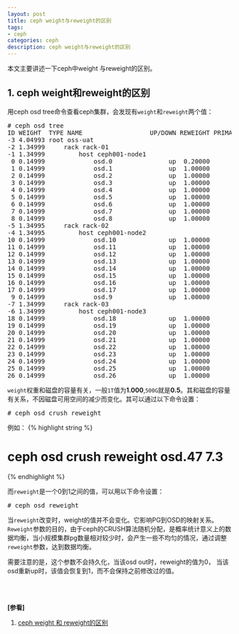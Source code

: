 ```yaml
---
layout: post
title: ceph weight与reweight的区别
tags:
- ceph
categories: ceph
description: ceph weight与reweight的区别
---
```



本文主要讲述一下ceph中weight 与reweight的区别。



<!-- more -->


## 1. ceph weight和reweight的区别
用ceph osd tree命令查看ceph集群，会发现有```weight```和```reweight```两个值：
<pre>
# ceph osd tree
ID WEIGHT  TYPE NAME                  UP/DOWN REWEIGHT PRIMARY-AFFINITY 
-3 4.04993 root oss-uat                                                 
-2 1.34999     rack rack-01                                             
-1 1.34999         host ceph001-node1                                   
 0 0.14999             osd.0               up  0.20000          1.00000 
 1 0.14999             osd.1               up  1.00000          1.00000 
 2 0.14999             osd.2               up  1.00000          1.00000 
 3 0.14999             osd.3               up  1.00000          1.00000 
 4 0.14999             osd.4               up  1.00000          1.00000 
 5 0.14999             osd.5               up  1.00000          1.00000 
 6 0.14999             osd.6               up  1.00000          1.00000 
 7 0.14999             osd.7               up  1.00000          1.00000 
 8 0.14999             osd.8               up  1.00000          1.00000 
-5 1.34995     rack rack-02                                             
-4 1.34995         host ceph001-node2                                   
10 0.14999             osd.10              up  1.00000          1.00000 
11 0.14999             osd.11              up  1.00000          1.00000 
12 0.14999             osd.12              up  1.00000          1.00000 
13 0.14999             osd.13              up  1.00000          1.00000 
14 0.14999             osd.14              up  1.00000          1.00000 
15 0.14999             osd.15              up  1.00000          1.00000 
16 0.14999             osd.16              up  1.00000          1.00000 
17 0.14999             osd.17              up  1.00000          1.00000 
 9 0.14999             osd.9               up  1.00000          1.00000 
-7 1.34999     rack rack-03                                             
-6 1.34999         host ceph001-node3                                   
18 0.14999             osd.18              up  1.00000          1.00000 
19 0.14999             osd.19              up  1.00000          1.00000 
20 0.14999             osd.20              up  1.00000          1.00000 
21 0.14999             osd.21              up  1.00000          1.00000 
22 0.14999             osd.22              up  1.00000          1.00000 
23 0.14999             osd.23              up  1.00000          1.00000 
24 0.14999             osd.24              up  1.00000          1.00000 
25 0.14999             osd.25              up  1.00000          1.00000 
26 0.14999             osd.26              up  1.00000          1.00000 
</pre>

```weight```权重和磁盘的容量有关，一般```1T```值为**1.000**,```500G```就是**0.5**。其和磁盘的容量有关系，不因磁盘可用空间的减少而变化。其可以通过以下命令设置：
<pre>
# ceph osd crush reweight 
</pre>
例如：
{% highlight string %}
# ceph osd crush reweight osd.47 7.3
{% endhighlight %}



而```reweight```是一个0到1之间的值，可以用以下命令设置：
<pre>
# ceph osd reweight  
</pre>

当```reweight```改变时，weight的值并不会变化。它影响PG到OSD的映射关系。```Reweight```参数的目的，由于ceph的CRUSH算法随机分配，是概率统计意义上的数据均衡，当小规模集群pg数量相对较少时，会产生一些不均匀的情况，通过调整```reweight```参数，达到数据均衡。

需要注意的是，这个参数不会持久化，当该osd out时，reweight的值为0， 当该osd重新up时，该值会恢复到1，而不会保持之前修改过的值。







<br />
<br />

**[参看]**

1. [ceph weight 和 reweight的区别](https://blog.csdn.net/changtao381/article/details/49073631)



<br />
<br />
<br />

